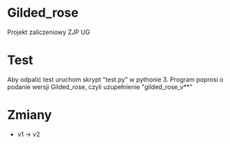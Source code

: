 # Gilded_rose
Projekt zaliczeniowy ZJP UG

# Test
Aby odpalić test uruchom skrypt "test.py" w pythonie 3.
Program poprosi o podanie wersji Gilded_rose, czyli uzupełnienie
"gilded_rose_v**"

# Zmiany
* v1 -> v2
